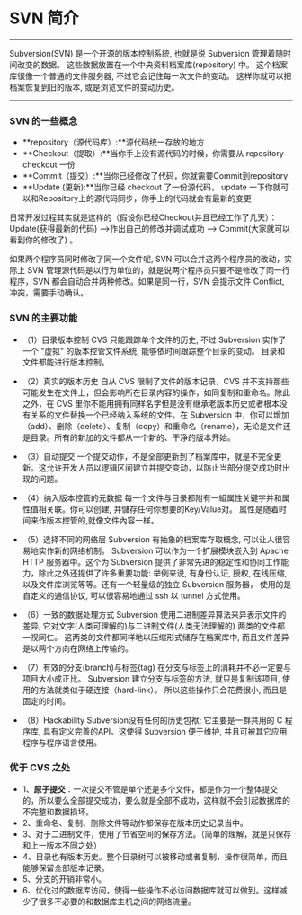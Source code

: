 # SVN 简介

---

Subversion(SVN) 是一个开源的版本控制系統, 也就是说 Subversion 管理着随时间改变的数据。 这些数据放置在一个中央资料档案库(repository) 中。 这个档案库很像一个普通的文件服务器, 不过它会记住每一次文件的变动。 这样你就可以把档案恢复到旧的版本, 或是浏览文件的变动历史。

---

### SVN 的一些概念
- **repository（源代码库）:**源代码统一存放的地方
- **Checkout（提取）:**当你手上没有源代码的时候，你需要从 repository checkout 一份
- **Commit（提交）:**当你已经修改了代码，你就需要Commit到repository
- **Update (更新):**当你已经 checkout 了一份源代码， update 一下你就可以和Repository上的源代码同步，你手上的代码就会有最新的变更

日常开发过程其实就是这样的（假设你已经Checkout并且已经工作了几天）：Update(获得最新的代码) -->作出自己的修改并调试成功 --> Commit(大家就可以看到你的修改了) 。

如果两个程序员同时修改了同一个文件呢, SVN 可以合并这两个程序员的改动，实际上 SVN 管理源代码是以行为单位的，就是说两个程序员只要不是修改了同一行程序，SVN 都会自动合并两种修改。如果是同一行，SVN 会提示文件 Conflict, 冲突，需要手动确认。

### SVN 的主要功能
- （1）目录版本控制
    CVS 只能跟踪单个文件的历史, 不过 Subversion 实作了一个 "虚拟" 的版本控管文件系统, 能够依时间跟踪整个目录的变动。 目录和文件都能进行版本控制。
    
- （2）真实的版本历史
    自从 CVS 限制了文件的版本记录，CVS 并不支持那些可能发生在文件上，但会影响所在目录内容的操作，如同复制和重命名。除此之外，在 CVS 里你不能用拥有同样名字但是没有继承老版本历史或者根本没有关系的文件替换一个已经纳入系统的文件。在 Subversion 中，你可以增加（add）、删除（delete）、复制（copy）和重命名（rename），无论是文件还是目录。所有的新加的文件都从一个新的、干净的版本开始。
    
- （3）自动提交
    一个提交动作，不是全部更新到了档案库中，就是不完全更新。这允许开发人员以逻辑区间建立并提交变动，以防止当部分提交成功时出现的问题。
    
- （4）纳入版本控管的元数据
    每一个文件与目录都附有一組属性关键字并和属性值相关联。你可以创建, 并儲存任何你想要的Key/Value对。 属性是随着时间来作版本控管的,就像文件內容一样。
    
- （5）选择不同的网络层
    Subversion 有抽象的档案库存取概念, 可以让人很容易地实作新的网络机制。 Subversion 可以作为一个扩展模块嵌入到 Apache HTTP 服务器中。这个为 Subversion 提供了非常先进的稳定性和协同工作能力，除此之外还提供了许多重要功能: 举例来说, 有身份认证, 授权, 在线压缩, 以及文件库浏览等等。还有一个轻量级的独立 Subversion 服务器， 使用的是自定义的通信协议, 可以很容易地通过 ssh 以 tunnel 方式使用。
    
- （6）一致的数据处理方式
    Subversion 使用二进制差异算法来异表示文件的差异, 它对文字(人类可理解的)与二进制文件(人类无法理解的) 两类的文件都一视同仁。 这两类的文件都同样地以压缩形式储存在档案库中, 而且文件差异是以两个方向在网络上传输的。
    
- （7）有效的分支(branch)与标签(tag)
    在分支与标签上的消耗并不必一定要与项目大小成正比。 Subversion 建立分支与标签的方法, 就只是复制该项目, 使用的方法就类似于硬连接（hard-link）。 所以这些操作只会花费很小, 而且是固定的时间。
    
- （8）Hackability
    Subversion没有任何的历史包袱; 它主要是一群共用的 C 程序库, 具有定义完善的API。这使得 Subversion 便于维护, 并且可被其它应用程序与程序语言使用。

### 优于 CVS 之处
- 1、**原子提交**：一次提交不管是单个还是多个文件，都是作为一个整体提交的，所以要么全部提交成功，要么就是全部不成功，这样就不会引起数据库的不完整和数据损坏。
- 2、重命名、复制、删除文件等动作都保存在版本历史记录当中。
- 3、对于二进制文件，使用了节省空间的保存方法。（简单的理解，就是只保存和上一版本不同之处）
- 4、目录也有版本历史。整个目录树可以被移动或者复制，操作很简单，而且能够保留全部版本记录。
- 5、分支的开销非常小。
- 6、优化过的数据库访问，使得一些操作不必访问数据库就可以做到。这样减少了很多不必要的和数据库主机之间的网络流量。